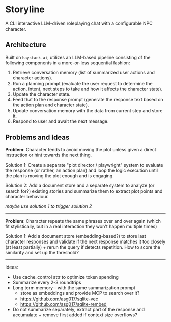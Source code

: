 # Storyline

A CLI interactive LLM-driven roleplaying chat with a configurable NPC character.

## Architecture

Built on `haystack-ai`, utilizes an LLM-based pipeline consisting of the following components in a more-or-less sequential fashion:

1. Retrieve conversation memory (list of summarized user actions and character actions).
2. Run a planning prompt (evaluate the user request to determine the action, intent, next steps to take and how it affects the character state).
3. Update the character state.
4. Feed that to the response prompt (generate the response text based on the action plan and character state).
5. Update conversation memory with the data from current step and store it.
6. Respond to user and await the next message.

## Problems and Ideas

**Problem**: Character tends to avoid moving the plot unless given a direct instruction or hint towards the next thing.

Solution 1: Create a separate "plot director / playwright" system to evaluate the response (or rather, an action plan) and loop the logic execution until the plan is moving the plot enough and is engaging.

Solution 2: Add a document store and a separate system to analyze (or search for?) existing stories and summarize them to extract plot points and character behaviour.

*maybe use solution 1 to trigger solution 2*
  
------

**Problem**: Character repeats the same phrases over and over again (which fit stylistically, but in a real interaction they won't happen multiple times)

Solution 1: Add a document store (embedding-based?) to store last character responses and validate if the next response matches it too closely (at least partially) + rerun the query if detects repetition. How to score the similarity and set up the threshold?

------

Ideas:
- Use cache_control attr to optimize token spending
- Summarize every 2-3 roundtrips
- Long term memory - with the same summarization prompt
    - store as embeddings and provide MCP to search over it?
    - https://github.com/asg017/sqlite-vec
    - https://github.com/asg017/sqlite-rembed
- Do not summarize separately, extract part of the response and accumulate + remove first added if context size overflows?

